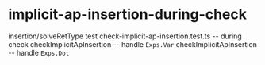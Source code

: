 # implicit-ap-insertion-during-check

insertion/solveRetType
test check-implicit-ap-insertion.test.ts -- during check
checkImplicitApInsertion -- handle `Exps.Var`
checkImplicitApInsertion -- handle `Exps.Dot`
